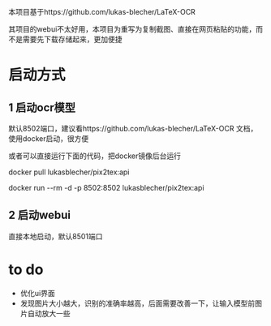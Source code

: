本项目基于https://github.com/lukas-blecher/LaTeX-OCR

其项目的webui不太好用，本项目为重写为复制截图、直接在网页粘贴的功能，而不是需要先下载存储起来，更加便捷

# 启动方式

## 1 启动ocr模型 
默认8502端口，建议看https://github.com/lukas-blecher/LaTeX-OCR 文档，使用docker启动，很方便

或者可以直接运行下面的代码，把docker镜像后台运行

docker pull lukasblecher/pix2tex:api

docker run --rm -d -p 8502:8502 lukasblecher/pix2tex:api


## 2 启动webui 
直接本地启动，默认8501端口


# to do
* 优化ui界面
* 发现图片大小越大，识别的准确率越高，后面需要改善一下，让输入模型前图片自动放大一些
